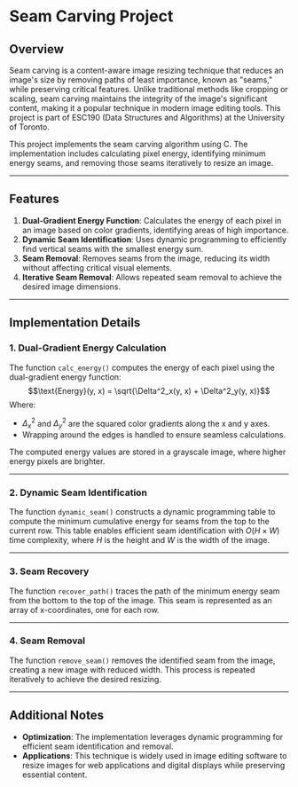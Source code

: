 # Seam Carving Project

## Overview

Seam carving is a content-aware image resizing technique that reduces an image's size by removing paths of least importance, known as "seams," while preserving critical features. Unlike traditional methods like cropping or scaling, seam carving maintains the integrity of the image's significant content, making it a popular technique in modern image editing tools. This project is part of ESC190 (Data Structures and Algorithms) at the University of Toronto.

This project implements the seam carving algorithm using C. The implementation includes calculating pixel energy, identifying minimum energy seams, and removing those seams iteratively to resize an image.

---

## Features

1. **Dual-Gradient Energy Function**: Calculates the energy of each pixel in an image based on color gradients, identifying areas of high importance.
2. **Dynamic Seam Identification**: Uses dynamic programming to efficiently find vertical seams with the smallest energy sum.
3. **Seam Removal**: Removes seams from the image, reducing its width without affecting critical visual elements.
4. **Iterative Seam Removal**: Allows repeated seam removal to achieve the desired image dimensions.

---

## Implementation Details

### 1. Dual-Gradient Energy Calculation
The function `calc_energy()` computes the energy of each pixel using the dual-gradient energy function:
$$\text{Energy}(y, x) = \sqrt{\Delta^2_x(y, x) + \Delta^2_y(y, x)}$$
Where:
- $\Delta^2_x$ and $\Delta^2_y$ are the squared color gradients along the x and y axes.
- Wrapping around the edges is handled to ensure seamless calculations.

The computed energy values are stored in a grayscale image, where higher energy pixels are brighter.

---

### 2. Dynamic Seam Identification
The function `dynamic_seam()` constructs a dynamic programming table to compute the minimum cumulative energy for seams from the top to the current row. This table enables efficient seam identification with $O(H \times W)$ time complexity, where $H$ is the height and $W$ is the width of the image.

---

### 3. Seam Recovery
The function `recover_path()` traces the path of the minimum energy seam from the bottom to the top of the image. This seam is represented as an array of x-coordinates, one for each row.

---

### 4. Seam Removal
The function `remove_seam()` removes the identified seam from the image, creating a new image with reduced width. This process is repeated iteratively to achieve the desired resizing.

---

## Additional Notes

- **Optimization**: The implementation leverages dynamic programming for efficient seam identification and removal.
- **Applications**: This technique is widely used in image editing software to resize images for web applications and digital displays while preserving essential content.
